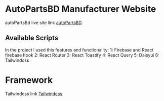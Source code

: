 # AutoPartsBD Manufacturer Website

autoPartsBd live site link [autoPartsBD](https://autopartsbd-b7934.firebaseapp.com/login).

## Available Scripts

In the project I used this features and functionality:
1: Firebase and React firebase hook
2: React Router
3: React Toastify
4: React Query
5: Daisyui
6: Tailwindcss

# Framework 

Tailwindcss link [Tailwindcss](https://tailwindcss.com/docs/installation).


